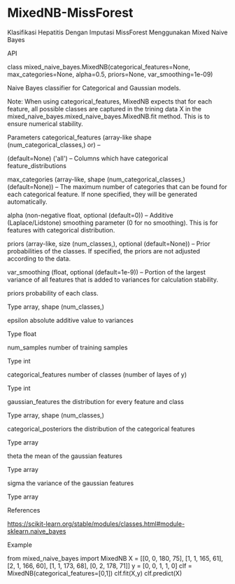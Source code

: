 # MixedNB-MissForest
Klasifikasi Hepatitis Dengan Imputasi MissForest Menggunakan Mixed Naive Bayes

API

class mixed_naive_bayes.MixedNB(categorical_features=None, max_categories=None, alpha=0.5, priors=None, var_smoothing=1e-09)

Naive Bayes classifier for Categorical and Gaussian models.

Note: When using categorical_features, MixedNB expects that for each feature, all possible classes are captured in the trining data X in the mixed_naive_bayes.mixed_naive_bayes.MixedNB.fit method. This is to ensure numerical stability.

Parameters
categorical_features (array-like shape (num_categorical_classes,) or) –

(default=None) ('all') – Columns which have categorical feature_distributions

max_categories (array-like, shape (num_categorical_classes,) (default=None)) – The maximum number of categories that can be found for each categorical feature. If none specified, they will be generated automatically.

alpha (non-negative float, optional (default=0)) – Additive (Laplace/Lidstone) smoothing parameter (0 for no smoothing). This is for features with categorical distribution.

priors (array-like, size (num_classes,), optional (default=None)) – Prior probabilities of the classes. If specified, the priors are not adjusted according to the data.

var_smoothing (float, optional (default=1e-9)) – Portion of the largest variance of all features that is added to variances for calculation stability.

priors
probability of each class.

Type
array, shape (num_classes,)

epsilon
absolute additive value to variances

Type
float

num_samples
number of training samples

Type
int

categorical_features
number of classes (number of layes of y)

Type
int

gaussian_features
the distribution for every feature and class

Type
array, shape (num_classes,)

categorical_posteriors
the distribution of the categorical features

Type
array

theta
the mean of the gaussian features

Type
array

sigma
the variance of the gaussian features

Type
array

References

https://scikit-learn.org/stable/modules/classes.html#module-sklearn.naive_bayes

Example

from mixed_naive_bayes import MixedNB
X = [[0, 0, 180, 75],
         [1, 1, 165, 61],
         [2, 1, 166, 60],
         [1, 1, 173, 68],
         [0, 2, 178, 71]]
y = [0, 0, 1, 1, 0]
clf = MixedNB(categorical_features=[0,1])
clf.fit(X,y)
clf.predict(X)
